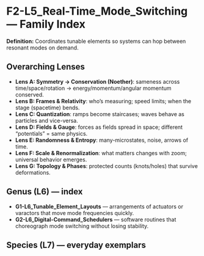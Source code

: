 # F2-L5_Real-Time_Mode_Switching — Family Index
**Definition:** Coordinates tunable elements so systems can hop between resonant modes on demand.

## Overarching Lenses

- **Lens A: Symmetry -> Conservation (Noether)**: sameness across time/space/rotation → energy/momentum/angular momentum conserved.
- **Lens B: Frames & Relativity**: who’s measuring; speed limits; when the stage (spacetime) bends.
- **Lens C: Quantization**: ramps become staircases; waves behave as particles and vice-versa.
- **Lens D: Fields & Gauge**: forces as fields spread in space; different “potentials” = same physics.
- **Lens E: Randomness & Entropy**: many-microstates, noise, arrows of time.
- **Lens F: Scale & Renormalization**: what matters changes with zoom; universal behavior emerges.
- **Lens G: Topology & Phases**: protected counts (knots/holes) that survive deformations.

## Genus (L6) — index
- **G1-L6_Tunable_Element_Layouts** — arrangements of actuators or varactors that move mode frequencies quickly.
- **G2-L6_Digital-Command_Schedulers** — software routines that choreograph mode switching without losing stability.

## Species (L7) — everyday exemplars

